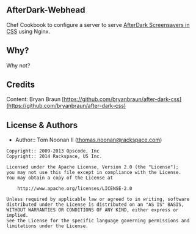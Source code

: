 AfterDark-Webhead
-----------------

Chef Cookbook to configure a server to serve [AfterDark Screensavers in CSS](https://github.com/bryanbraun/after-dark-css)
using Nginx.

Why?
----

Why not?

Credits
-------

Content: Bryan Braun [https://github.com/bryanbraun/after-dark-css](https://github.com/bryanbraun/after-dark-css)

License & Authors
-----------------

- Author:: Tom Noonan II (<thomas.noonan@rackspace.com>)

```text
Copyright:: 2009-2013 Opscode, Inc
Copyright:: 2014 Rackspace, US Inc.

Licensed under the Apache License, Version 2.0 (the "License");
you may not use this file except in compliance with the License.
You may obtain a copy of the License at

    http://www.apache.org/licenses/LICENSE-2.0

Unless required by applicable law or agreed to in writing, software
distributed under the License is distributed on an "AS IS" BASIS,
WITHOUT WARRANTIES OR CONDITIONS OF ANY KIND, either express or implied.
See the License for the specific language governing permissions and
limitations under the License.
```
